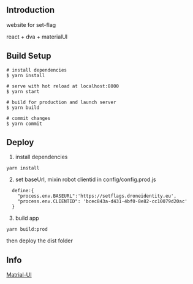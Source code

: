 ## Introduction

website for set-flag

react + dva + materialUI

## Build Setup

```
# install dependencies
$ yarn install

# serve with hot reload at localhost:8000
$ yarn start

# build for production and launch server
$ yarn build

# commit changes
$ yarn commit
```

## Deploy
1. install dependencies
```
yarn install
```

2. set baseUrl, mixin robot clientid in config/config.prod.js
```
  define:{
    "process.env.BASEURL":'https://setflags.droneidentity.eu',
    "process.env.CLIENTID": 'bcec843a-d431-4bf0-8e82-cc10079d20ac'
  }
```
3. build app
```
yarn build:prod
```
then deploy the dist folder


## Info
[Matrial-UI](https://material-ui.com/)
